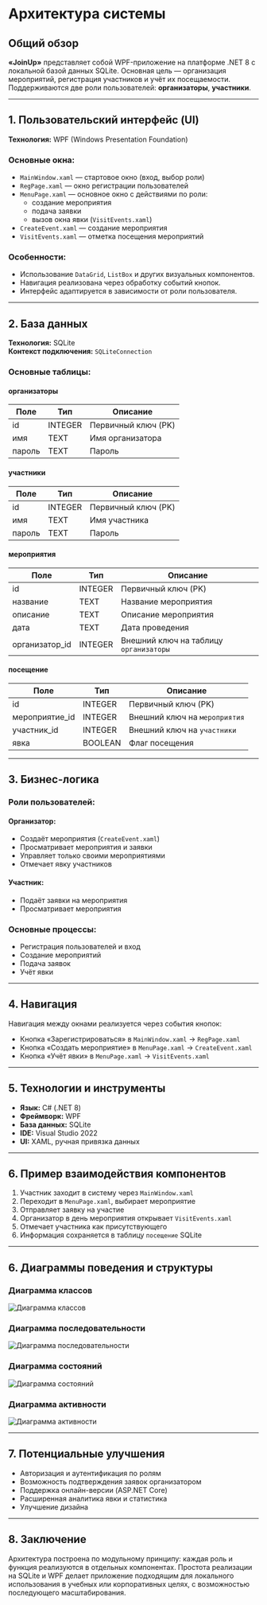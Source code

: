 ﻿
# Архитектура системы

## Общий обзор

**«JoinUp»** представляет собой WPF-приложение на платформе .NET 8 с локальной базой данных SQLite. Основная цель — организация мероприятий, регистрация участников и учёт их посещаемости. Поддерживаются две роли пользователей: **организаторы**, **участники**.

---

## 1. Пользовательский интерфейс (UI)

**Технология:** WPF (Windows Presentation Foundation)

### Основные окна:
- `MainWindow.xaml` — стартовое окно (вход, выбор роли)
- `RegPage.xaml` — окно регистрации пользователей
- `MenuPage.xaml` — основное окно с действиями по роли:
  - создание мероприятия
  - подача заявки
  - вызов окна явки (`VisitEvents.xaml`)
- `CreateEvent.xaml` — создание мероприятия
- `VisitEvents.xaml` — отметка посещения мероприятий

### Особенности:
- Использование `DataGrid`, `ListBox` и других визуальных компонентов.
- Навигация реализована через обработку событий кнопок.
- Интерфейс адаптируется в зависимости от роли пользователя.

---

## 2. База данных

**Технология:** SQLite  
**Контекст подключения:** `SQLiteConnection`

### Основные таблицы:

#### организаторы
| Поле          | Тип      | Описание                  |
|---------------|----------|---------------------------|
| id            | INTEGER  | Первичный ключ (PK)       |
| имя           | TEXT     | Имя организатора          |
| пароль        | TEXT     | Пароль                    |

#### участники
| Поле          | Тип      | Описание                  |
|---------------|----------|---------------------------|
| id            | INTEGER  | Первичный ключ (PK)       |
| имя           | TEXT     | Имя участника             |
| пароль        | TEXT     | Пароль                    |

#### мероприятия
| Поле            | Тип      | Описание                         |
|-----------------|----------|----------------------------------|
| id              | INTEGER  | Первичный ключ (PK)              |
| название        | TEXT     | Название мероприятия             |
| описание        | TEXT     | Описание мероприятия             |
| дата            | TEXT     | Дата проведения                  |
| организатор_id  | INTEGER  | Внешний ключ на таблицу `организаторы` |

#### посещение
| Поле            | Тип      | Описание                         |
|-----------------|----------|----------------------------------|
| id              | INTEGER  | Первичный ключ (PK)              |
| мероприятие_id  | INTEGER  | Внешний ключ на `мероприятия`   |
| участник_id     | INTEGER  | Внешний ключ на `участники`     |
| явка            | BOOLEAN  | Флаг посещения                   |

---

## 3. Бизнес-логика

### Роли пользователей:

#### Организатор:
- Создаёт мероприятия (`CreateEvent.xaml`)
- Просматривает мероприятия и заявки
- Управляет только своими мероприятиями
- Отмечает явку участников

#### Участник:
- Подаёт заявки на мероприятия
- Просматривает мероприятия

### Основные процессы:
- Регистрация пользователей и вход
- Создание мероприятий
- Подача заявок
- Учёт явки

---

## 4. Навигация

Навигация между окнами реализуется через события кнопок:

- Кнопка «Зарегистрироваться» в `MainWindow.xaml` → `RegPage.xaml`
- Кнопка «Создать мероприятие» в `MenuPage.xaml` → `CreateEvent.xaml`
- Кнопка «Учёт явки» в `MenuPage.xaml` → `VisitEvents.xaml`

---

## 5. Технологии и инструменты

- **Язык:** C# (.NET 8)
- **Фреймворк:** WPF
- **База данных:** SQLite
- **IDE:** Visual Studio 2022
- **UI:** XAML, ручная привязка данных

---

## 6. Пример взаимодействия компонентов

1. Участник заходит в систему через `MainWindow.xaml`
2. Переходит в `MenuPage.xaml`, выбирает мероприятие
3. Отправляет заявку на участие
4. Организатор в день мероприятия открывает `VisitEvents.xaml`
5. Отмечает участника как присутствующего
6. Информация сохраняется в таблицу `посещение` SQLite

---

## 6. Диаграммы поведения и структуры

### Диаграмма классов

![Диаграмма классов](Diagrams/diagram-class-image.png)

### Диаграмма последовательности

![Диаграмма последовательности](Diagrams/diagram-sequence-image.png)

### Диаграмма состояний

![Диаграмма состояний](Diagrams/diagram-state-image.png)

### Диаграмма активности

![Диаграмма активности](Diagrams/diagram-activity-image.png)

---

## 7. Потенциальные улучшения

- Авторизация и аутентификация по ролям
- Возможность подтверждения заявок организатором
- Поддержка онлайн-версии (ASP.NET Core)
- Расширенная аналитика явки и статистика
- Улучшение дизайна

---

## 8. Заключение

Архитектура построена по модульному принципу: каждая роль и функция реализуются в отдельных компонентах. Простота реализации на SQLite и WPF делает приложение подходящим для локального использования в учебных или корпоративных целях, с возможностью последующего масштабирования.


